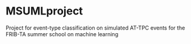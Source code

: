 # MSUMLproject
Project for event-type classification on simulated AT-TPC events for the FRIB-TA summer school on machine learning
